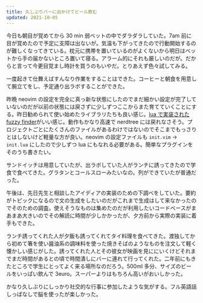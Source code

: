 ```yaml
---
title: 久しぶりバーに出かけてビール飲む
updated: 2021-10-05
---
```




今日も朝目が覚めてから 30 min 弱ベットの中でダラダラしていた。7am 前に目が覚めたので予定に支障は出ないが。気温も下がってきたので行動開始するのが難しくなってきている。枕元に携帯を置いているのがよくないから明日はベットから手の届かないところ置いて寝る。アラーム的にそれも厳しいのだが。だからと言って今更目覚まし時計を買うのもいやだ。とりあえず色々試してみる。

一度起きて仕舞えばすんなり作業をすることはできた。コーヒーと朝食を用意して腕立てをし、予定通り出ラボすることができた。

昨晩 neovim の設定を完全に真っ新な状態にしたのでまだ細かい設定が完了していないのだが以前の状態には戻さずに少しずつここからまた育てていくことにする。昨日勧められて使い始めたライブラリたちも良い感じ。[lua で実装された fuzzy finder](https://github.com/nvim-telescope/telescope.nvim)がいい感じ。動作もかなり高速で nerdtree には戻れなさそう。プロジェクトごとにたくさんのファイルがあるわけではないのでそこまでもっさりとはしないけど軽量な方が良い。neovim の設定ファイルも `init.vim` → `init.lua` にしたので少しずつ lua にもなれる必要がある。簡単なプラグインをそのうち書きたい。

サンドイッチは用意していたが、出ラボしていた人がランチに誘ってきたので学食で食べてきた。グラタンとコールスローみたいなの。列ができていたが普通だった。

午後は、先日先生と相談したアイディアの実装のための下調べをしていた。要約がトピックになるので文の生成をしたいのだがこれまで生成はして来なかったのでそのための調査。使えそうなものは集めたのだが利用したいコードベースがまあまあ大きいのでその解読に時間が少しかかったが、夕方前から実際の実装に着手もできた。

ランチ誘ってくれた人が夕飯も誘ってくれてタイ料理を食べてきた。渡独してから初めて箸を使い醤油系の調味料を使った焼きそばのようなものを注文して軽く懐かしい感じがした。誘ってくれた人とその彼女が映画を見ににいくけどそれまでまだ時間があるとの頃で時間潰しにバーに連れて行ってくれた。二年前にもきたところで学生にとってよく来る場所なのだろう。500ml 多分、サイズのビールをいっぱい飲んで 3euro。スーパーよりはもちろん高いがおいしかった。

かなり久しぶりにしっかり社交的な行事に参加したような気がする。フル英語話しっぱなしで脳を使ったが楽しかった。
